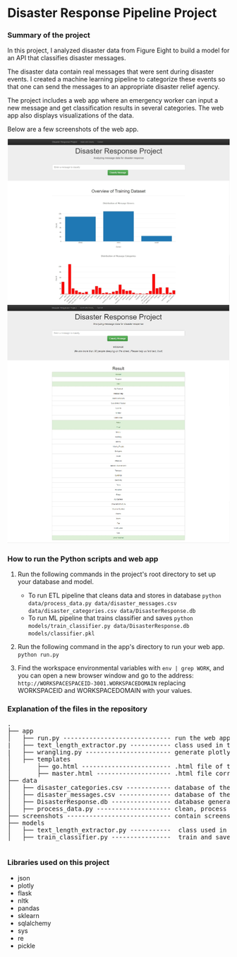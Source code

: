 # Disaster Response Pipeline Project

### Summary of the project

In this project, I analyzed disaster data from Figure Eight to build a model for an API that classifies disaster messages.

The disaster data contain real messages that were sent during disaster events. I created a machine learning pipeline to categorize these events so that one can send the messages to an appropriate disaster relief agency.

The project includes a web app where an emergency worker can input a new message and get classification results in several categories. The web app also displays visualizations of the data.

Below are a few screenshots of the web app.

<img src="https://github.com/olgob/Disaster-response-pipelines/blob/master/Screenshots/disaster_response_pipeline_home_page.jpg" width="800">

<img src="https://github.com/olgob/Disaster-response-pipelines/blob/master/Screenshots/disaster_response_pipeline_research_page.jpg" width="800">

### How to run the Python scripts and web app

1. Run the following commands in the project's root directory to set up your database and model.

    - To run ETL pipeline that cleans data and stores in database
        `python data/process_data.py data/disaster_messages.csv data/disaster_categories.csv data/DisasterResponse.db`
    - To run ML pipeline that trains classifier and saves
        `python models/train_classifier.py data/DisasterResponse.db models/classifier.pkl`

2. Run the following command in the app's directory to run your web app.
    `python run.py`

3. Find the workspace environmental variables with `env | grep WORK`, and you can open a new browser window and go to the address:
`http://WORKSPACESPACEID-3001.WORKSPACEDOMAIN` replacing WORKSPACEID and WORKSPACEDOMAIN with your values.

### Explanation of the files in the repository

<pre>
.
├── app
│   ├── run.py ----------------------------- run the web app
|   ├── text_length_extractor.py ----------- class used in the classfication model to extract the text length
|   ├── wrangling.py ----------------------- generate plotly graphs and contains other functions used in run.py
│   ├── templates
│       ├── go.html ------------------------ .html file of the page once we submit a new message to the classfier
│       ├── master.html -------------------- .html file corresponding to the home page of the web app
├── data
│   ├── disaster_categories.csv ------------ database of the classification categories of the messages
│   ├── disaster_messages.csv -------------- database of the messages
│   ├── DisasterResponse.db ---------------- database generated by process_data.py
│   ├── process_data.py -------------------- clean, process and save the data so that the are ready to train the classifier 
├── screenshots ---------------------------- contain screenshots of the web app
├── models
│   ├── text_length_extractor.py -----------  class used in the classfication model to extract the text length
│   ├── train_classifier.py ----------------  train and save the classifier used for messages classification

</pre>

### Libraries used on this project

- json
- plotly
- flask
- nltk
- pandas
- sklearn
- sqlalchemy
- sys
- re
- pickle
